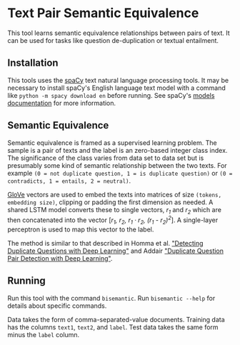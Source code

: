 # Text Pair Semantic Equivalence

This tool learns semantic equivalence relationships between pairs of text.
It can be used for tasks like question de-duplication or textual entailment.


## Installation

This tools uses the [spaCy](https://spacy.io/) text natural language processing tools.
It may be necessary to install spaCy's English language text model with a command like `python -m spacy download en` before running.
See spaCy's [models documentation](https://spacy.io/docs/usage/models) for more information.

## Semantic Equivalence

Semantic equivalence is framed as a supervised learning problem.
The sample is a pair of texts and the label is an zero-based integer class index.
The significance of the class varies from data set to data set but is presumably some kind of semantic relationship between the two texts.
For example `(0 = not duplicate question, 1 = is duplicate question)` or `(0 = contradicts, 1 = entails, 2 = neutral)`.

[GloVe](https://nlp.stanford.edu/projects/glove/) vectors are used to embed the texts into matrices of size `(tokens, embedding size)`, clipping or padding the first dimension as needed.
A shared LSTM model converts these to single vectors, _r<sub>1</sub>_ and _r<sub>2</sub>_ which are then concatenated into the vector [_r<sub>1</sub>, r<sub>2</sub>, r<sub>1</sub> · r<sub>2</sub>, (r<sub>1</sub> - r<sub>2</sub>)<sup>2</sup>_].
A single-layer perceptron is used to map this vector to the label.

The method is similar to that described in Homma et al. ["Detecting Duplicate Questions with Deep Learning"](https://web.stanford.edu/class/cs224n/reports/2748045.pdf) and Addair ["Duplicate Question Pair Detection with Deep Learning"](https://web.stanford.edu/class/cs224n/reports/2759336.pdf).

## Running

Run this tool with the command `bisemantic`.
Run `bisemantic --help` for details about specific commands.

Data takes the form of comma-separated-value documents.
Training data has the columns `text1`, `text2`, and `label`.
Test data takes the same form minus the `label` column.